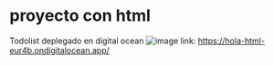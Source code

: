 # proyecto con html
Todolist deplegado en digital ocean
![image](https://user-images.githubusercontent.com/95943858/225014064-3b1a38aa-5b76-4d7b-b810-3feff12ca369.png)
link:
https://hola-html-eur4b.ondigitalocean.app/


